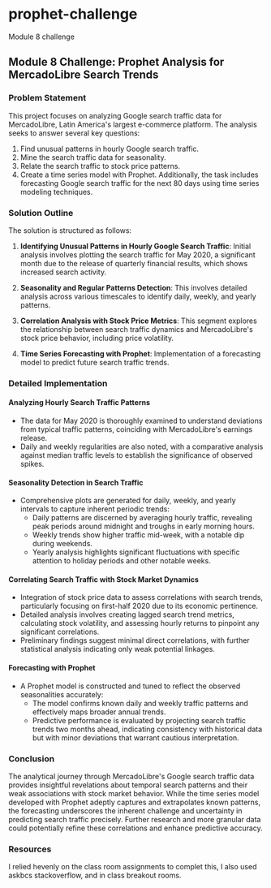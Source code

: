 # prophet-challenge
Module 8 challenge
## Module 8 Challenge: Prophet Analysis for MercadoLibre Search Trends

### Problem Statement

This project focuses on analyzing Google search traffic data for MercadoLibre, Latin America's largest e-commerce platform. The analysis seeks to answer several key questions:

1. Find unusual patterns in hourly Google search traffic.
2. Mine the search traffic data for seasonality.
3. Relate the search traffic to stock price patterns.
4. Create a time series model with Prophet.
Additionally, the task includes forecasting Google search traffic for the next 80 days using time series modeling techniques.

### Solution Outline

The solution is structured as follows:

1. **Identifying Unusual Patterns in Hourly Google Search Traffic**: Initial analysis involves plotting the search traffic for May 2020, a significant month due to the release of quarterly financial results, which shows increased search activity.
  
2. **Seasonality and Regular Patterns Detection**: This involves detailed analysis across various timescales to identify daily, weekly, and yearly patterns.
  
3. **Correlation Analysis with Stock Price Metrics**: This segment explores the relationship between search traffic dynamics and MercadoLibre's stock price behavior, including price volatility.
  
4. **Time Series Forecasting with Prophet**: Implementation of a forecasting model to predict future search traffic trends.

### Detailed Implementation

#### Analyzing Hourly Search Traffic Patterns
- The data for May 2020 is thoroughly examined to understand deviations from typical traffic patterns, coinciding with MercadoLibre's earnings release.
- Daily and weekly regularities are also noted, with a comparative analysis against median traffic levels to establish the significance of observed spikes.

#### Seasonality Detection in Search Traffic
- Comprehensive plots are generated for daily, weekly, and yearly intervals to capture inherent periodic trends:
  - Daily patterns are discerned by averaging hourly traffic, revealing peak periods around midnight and troughs in early morning hours.
  - Weekly trends show higher traffic mid-week, with a notable dip during weekends.
  - Yearly analysis highlights significant fluctuations with specific attention to holiday periods and other notable weeks.

#### Correlating Search Traffic with Stock Market Dynamics
- Integration of stock price data to assess correlations with search trends, particularly focusing on first-half 2020 due to its economic pertinence.
- Detailed analysis involves creating lagged search trend metrics, calculating stock volatility, and assessing hourly returns to pinpoint any significant correlations.
- Preliminary findings suggest minimal direct correlations, with further statistical analysis indicating only weak potential linkages.

#### Forecasting with Prophet
- A Prophet model is constructed and tuned to reflect the observed seasonalities accurately:
  - The model confirms known daily and weekly traffic patterns and effectively maps broader annual trends.
  - Predictive performance is evaluated by projecting search traffic trends two months ahead, indicating consistency with historical data but with minor deviations that warrant cautious interpretation.

### Conclusion

The analytical journey through MercadoLibre's Google search traffic data provides insightful revelations about temporal search patterns and their weak associations with stock market behavior. While the time series model developed with Prophet adeptly captures and extrapolates known patterns, the forecasting underscores the inherent challenge and uncertainty in predicting search traffic precisely. Further research and more granular data could potentially refine these correlations and enhance predictive accuracy.

### Resources
I relied hevenly on the class room assignments to complet this, I also used askbcs stackoverflow, and in class breakout rooms.
